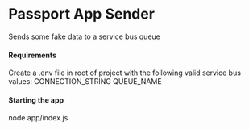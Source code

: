 # Passport App Sender
Sends some fake data to a service bus queue 

#### Requirements
Create a .env file in root of project with the following valid service bus values:
CONNECTION_STRING
QUEUE_NAME

#### Starting the app
node app/index.js
